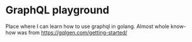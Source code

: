 # GraphQL playground

Place where I can learn how to use graphql in golang. Almost whole know-how was from https://gqlgen.com/getting-started/

